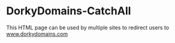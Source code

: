 # DorkyDomains-CatchAll
This HTML page can be used by multiple sites to redirect users to www.dorkydomains.com